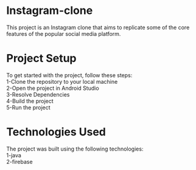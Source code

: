 # Instagram-clone
This project is an Instagram clone that aims to replicate some of the core features of the popular social media platform.

<h1>Project Setup</h1>
To get started with the project, follow these steps:<br>
1-Clone the repository to your local machine<br>
2-Open the project in Android Studio<br>
3-Resolve Dependencies<br>
4-Build the project<br>
5-Run the project<br>

<h1>Technologies Used</h1>
The project was built using the following technologies:<br>
1-java<br>
2-firebase<br>
